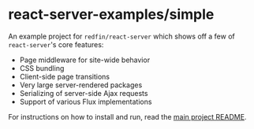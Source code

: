 # react-server-examples/simple

An example project for `redfin/react-server` which shows off a few of `react-server`'s core features:

- Page middleware for site-wide behavior
- CSS bundling
- Client-side page transitions
- Very large server-rendered packages
- Serializing of server-side Ajax requests
- Support of various Flux implementations

For instructions on how to install and run, read the [main project README](../README.md).
